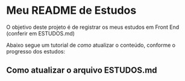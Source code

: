 # Meu README de Estudos

O objetivo deste projeto é de registrar os meus estudos em Front End (conferir em ESTUDOS.md)

Abaixo segue um tutorial de _como_ atualizar o conteúdo, conforme o progresso dos estudos:

## Como atualizar o arquivo ESTUDOS.md
